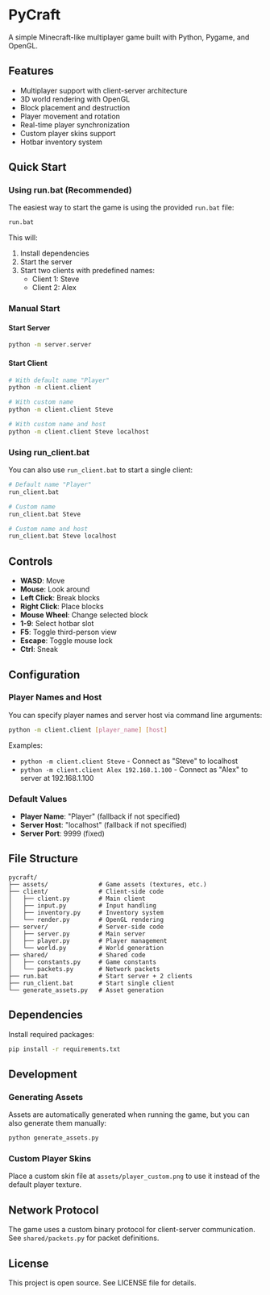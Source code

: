 # PyCraft

A simple Minecraft-like multiplayer game built with Python, Pygame, and OpenGL.

## Features

- Multiplayer support with client-server architecture
- 3D world rendering with OpenGL
- Block placement and destruction
- Player movement and rotation
- Real-time player synchronization
- Custom player skins support
- Hotbar inventory system

## Quick Start

### Using run.bat (Recommended)

The easiest way to start the game is using the provided `run.bat` file:

```bash
run.bat
```

This will:
1. Install dependencies
2. Start the server
3. Start two clients with predefined names:
   - Client 1: Steve
   - Client 2: Alex

### Manual Start

#### Start Server
```bash
python -m server.server
```

#### Start Client
```bash
# With default name "Player"
python -m client.client

# With custom name
python -m client.client Steve

# With custom name and host
python -m client.client Steve localhost
```

### Using run_client.bat

You can also use `run_client.bat` to start a single client:

```bash
# Default name "Player"
run_client.bat

# Custom name
run_client.bat Steve

# Custom name and host
run_client.bat Steve localhost
```

## Controls

- **WASD**: Move
- **Mouse**: Look around
- **Left Click**: Break blocks
- **Right Click**: Place blocks
- **Mouse Wheel**: Change selected block
- **1-9**: Select hotbar slot
- **F5**: Toggle third-person view
- **Escape**: Toggle mouse lock
- **Ctrl**: Sneak

## Configuration

### Player Names and Host

You can specify player names and server host via command line arguments:

```bash
python -m client.client [player_name] [host]
```

Examples:
- `python -m client.client Steve` - Connect as "Steve" to localhost
- `python -m client.client Alex 192.168.1.100` - Connect as "Alex" to server at 192.168.1.100

### Default Values

- **Player Name**: "Player" (fallback if not specified)
- **Server Host**: "localhost" (fallback if not specified)
- **Server Port**: 9999 (fixed)

## File Structure

```
pycraft/
├── assets/              # Game assets (textures, etc.)
├── client/              # Client-side code
│   ├── client.py        # Main client
│   ├── input.py         # Input handling
│   ├── inventory.py     # Inventory system
│   └── render.py        # OpenGL rendering
├── server/              # Server-side code
│   ├── server.py        # Main server
│   ├── player.py        # Player management
│   └── world.py         # World generation
├── shared/              # Shared code
│   ├── constants.py     # Game constants
│   └── packets.py       # Network packets
├── run.bat              # Start server + 2 clients
├── run_client.bat       # Start single client
└── generate_assets.py   # Asset generation
```

## Dependencies

Install required packages:

```bash
pip install -r requirements.txt
```

## Development

### Generating Assets

Assets are automatically generated when running the game, but you can also generate them manually:

```bash
python generate_assets.py
```

### Custom Player Skins

Place a custom skin file at `assets/player_custom.png` to use it instead of the default player texture.

## Network Protocol

The game uses a custom binary protocol for client-server communication. See `shared/packets.py` for packet definitions.

## License

This project is open source. See LICENSE file for details. 